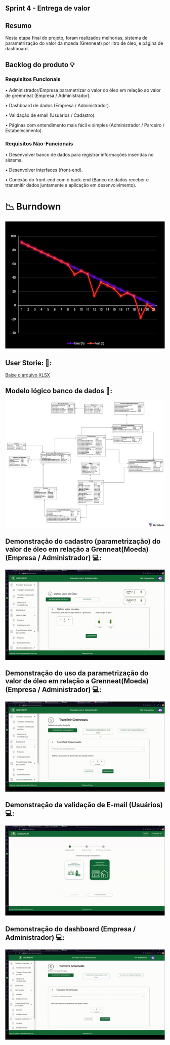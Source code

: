 ## Sprint 4 - Entrega de valor

## Resumo

<p> Nesta etapa final do projeto, foram realizados melhorias, sistema de parametrização do valor da moeda (Grenneat) por litro de óleo, e página de dashboard.</p>

## Backlog do produto :bulb:
### Requisitos Funcionais
<p> • Administrador/Empresa parametrizar o valor do óleo em relação ao valor de greenneat (Empresa / Administrador). </p>
<p> • Dashboard de dados (Empresa / Administrador).  </p>
<p> • Validação de email (Usuários / Cadastro).  </p>
<p> • Páginas com entendimento mais fácil e simples (Administrador / Parceiro / Estabelecimento). </p>

### Requisitos Não-Funcionais
<p> • Desenvolver banco de dados para registrar informações inseridas no sistema. </p>
<p> • Desenvolver interfaces (front-end). </p>
<p> • Conexão do front-end com o back-end (Banco de dados receber e transmitir dados juntamente a aplicação em desenvolvimento). </p>

# 📉 Burndown
<div align="left">
 <img src="https://github.com/4DeskGroup/API-2023.2/blob/main/Projeto/Sprint%203/Gifs/burndown-sprint-3.png" width="600" height="400"/>
</div>

## User Storie: 👤:
[Baixe o arquivo XLSX](https://github.com/4DeskGroup/API-2023.2/blob/main/Projeto/Sprint%204/Gifs/User%20Story4%20API4SEM.xlsx)

## Modelo lógico banco de dados 🧩:

<img align="center" src="Gifs/API_BD-2023-11-26_17-41.png"/>

## Demonstração do cadastro (parametrização) do valor de óleo em relação a Grenneat(Moeda) (Empresa / Administrador) 💻:

<img align="center" src="Gifs/ParametrizacaoOleoGIF.gif"/>

## Demonstração do uso da parametrização do valor de óleo em relação a Grenneat(Moeda) (Empresa / Administrador) 💻:

<img align="center" src="Gifs/DemonstracaoParametrizacaoGIF.gif"/>

## Demonstração da validação de E-mail (Usuários) 💻:

<img align="center" src="Gifs/ValidacaoEmailGIF.gif"/>

## Demonstração do dashboard (Empresa / Administrador) 💻:

<img align="center" src="Gifs/DashBoardGIF.gif"/>
